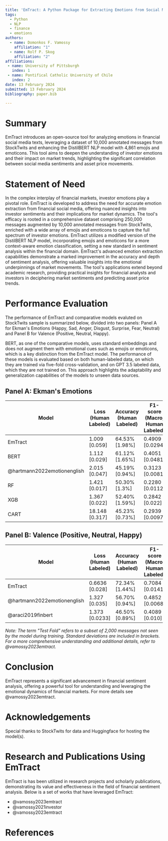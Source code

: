 ```yaml
---
title: 'EmTract: A Python Package for Extracting Emotions from Social Media for Finance Research'
tags:
  - Python
  - NLP
  - finance
  - emotions
authors:
  - name: Domonkos F. Vamossy
    affiliation: "1"
  - name: Rolf P. Skog
    affiliation: "2"
affiliations:
 - name: University of Pittsburgh
   index: 1
 - name: Pontifical Catholic University of Chile
   index: 2
date: 13 February 2024
submitted: 13 February 2024
bibliography: paper.bib

---
```


# Summary

EmTract introduces an open-source tool for analyzing emotions in financial social media texts, leveraging a dataset of 10,000 annotated messages from StockTwits and enhancing the DistilBERT NLP model with 4,861 emojis and emoticons. This tool aims to deepen the understanding of investor emotions and their impact on market trends, highlighting the significant correlation between social media sentiments and asset price movements.

# Statement of Need

In the complex interplay of financial markets, investor emotions play a pivotal role. EmTract is developed to address the need for accurate emotion extraction from financial social media, 
offering nuanced insights into investor sentiments and their implications for market dynamics. The tool's efficacy is rooted in a comprehensive dataset comprising 250,000 messages augmented 
by 10,000 annotated messages from StockTwits, enriched with a wide array of emojis and emoticons to capture the full spectrum of investor emotions. EmTract utilizes a modified version of the 
DistilBERT NLP model, incorporating emojis and emoticons for a more context-aware emotion classification, setting a new standard in sentiment analysis within the financial domain.
EmTract's advanced emotion extraction capabilities demonstrate a marked improvement in the accuracy and depth of sentiment analysis, offering valuable insights into the emotional 
underpinnings of market movements. The tool's applications extend beyond academic research, providing practical insights for financial analysts and investors in deciphering market 
sentiments and predicting asset price trends.

# Performance Evaluation

The performance of EmTract and comparative models evaluted on StockTwits sample is summarized below, divided into two panels: Panel A for Ekman's Emotions (Happy, Sad, Anger, Disgust, Surprise, Fear, Neutral) and Panel B for Valence (Positive, Neutral, Happy).

BERT, as one of the comparative models, uses standard embeddings and does not augment them with emotional cues such as emojis or emoticons, which is a key distinction from the EmTract model. The performance of these models is evaluated based on both human-labeled data, on which they are trained via five-fold cross-validation, and on GPT 3.5 labeled data, which they are not trained on. This approach highlights the adaptability and generalization capabilities of the models to unseen data sources.


## Panel A: Ekman's Emotions

| Model             | Loss (Human Labeled) | Accuracy (Human Labeled) | F1-score (Macro, Human Labeled) | Loss (GPT 3.5 Labeled) | Accuracy (GPT 3.5 Labeled) | F1-score (Macro, GPT 3.5 Labeled) |
|-------------------|----------------------|--------------------------|---------------------------------|------------------------|----------------------------|-----------------------------------|
| EmTract           | 1.009 [0.059]        | 64.53% [1.98%]           | 0.4909 [0.0294]                 | 1.463 [0.032]          | 51.38% [1.65%]             | 0.3401 [0.0137]                   |
| BERT              | 1.112 [0.029]        | 61.12% [1.65%]           | 0.4051 [0.0481]                 | 1.453 [0.045]          | 48.50% [0.59%]             | 0.2802 [0.0234]                   |
| @hartmann2022emotionenglish   | 2.015 [0.047]        | 45.19% [0.94%]           | 0.3123 [0.0081]                 | 1.935 [0.029]          | 46.49% [0.43%]             | 0.2793 [0.0083]                   |
| RF                | 1.421 [0.017]        | 50.30% [1.3%]            | 0.2280 [0.0112]                 | 1.485 [0.021]          | 47.00% [0.9%]              | 0.1656 [0.0047]                   |
| XGB               | 1.367 [0.022]        | 52.40% [1.59%]           | 0.2842 [0.022]                  | 1.547 [0.03]           | 46.17% [1.35%]             | 0.1967 [0.011]                    |
| CART              | 18.148 [0.317]       | 45.23% [0.73%]           | 0.2939 [0.0097]                 | 21.32 [0.488]          | 38.54% [1.24%]             | 0.2052 [0.011]                    |

## Panel B: Valence (Positive, Neutral, Happy)

| Model           | Loss (Human Labeled) | Accuracy (Human Labeled) | F1-score (Macro, Human Labeled) | Loss (GPT 3.5 Labeled) | Accuracy (GPT 3.5 Labeled) | F1-score (Macro, GPT 3.5 Labeled) |
|-----------------|----------------------|--------------------------|---------------------------------|------------------------|----------------------------|-----------------------------------|
| EmTract         | 0.6636 [0.028]       | 72.34% [1.44%]           | 0.7084 [0.0141]                 | 0.932 [0.019]          | 62.54% [1.40%]             | 0.6127 [0.0153]                   |
| @hartmann2022emotionenglish | 1.327 [0.035]        | 56.70% [0.94%]           | 0.4852 [0.0068]                 | 1.311 [0.019]          | 56.48% [0.42%]             | 0.4734 [0.0055]                   |
| @araci2019finbert    | 1.373 [0.0233]       | 46.50% [0.89%]           | 0.4089 [0.010]                  | 1.259 [0.0228]         | 50.24% [0.70%]             | 0.4431 [0.016


_Note: The term "Test Fold" refers to a subset of 2,000 messages not seen by the model during training. Standard deviations are included in brackets. For a more comprehensive understanding and additional details, refer to @vamossy2023emtract._

# Conclusion

EmTract represents a significant advancement in financial sentiment analysis, offering a powerful tool for understanding and leveraging the emotional dynamics of financial markets.
For more details see @vamossy2023emtract.

# Acknowledgements

Special thanks to StockTwits for data and Huggingface for hosting the model(s).

# Research and Publications Using EmTract

EmTract is has been utilized in research projects and scholarly publications, demonstrating its value and effectiveness in the field of financial sentiment analysis. Below is a set of works that have leveraged EmTract:

- @vamossy2023emtract
- @vamossy2021investor
- @vamossy2023emtract

# References
